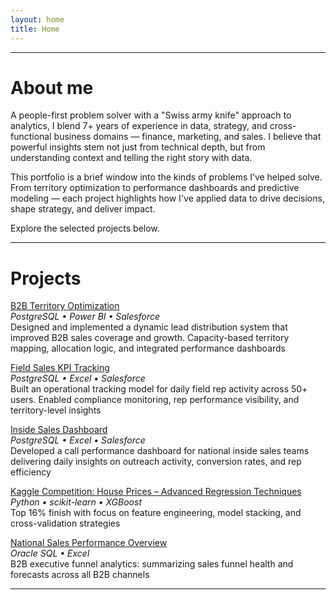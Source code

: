 ```yaml
---
layout: home
title: Home
---
```

<style>
body .wrapper {
  max-width: 900px;
  margin: 0 auto;
}
</style>
---

# About me

A people-first problem solver with a "Swiss army knife" approach to analytics, I blend 7+ years of experience in data, strategy, and cross-functional business domains — finance, marketing, and sales. I believe that powerful insights stem not just from technical depth, but from understanding context and telling the right story with data.

This portfolio is a brief window into the kinds of problems I’ve helped solve. From territory optimization to performance dashboards and predictive modeling — each project highlights how I've applied data to drive decisions, shape strategy, and deliver impact.

Explore the selected projects below.

---

# Projects

[B2B Territory Optimization](./B2B%20Territory%20Model/)<br>
_PostgreSQL • Power BI • Salesforce_ <br>
Designed and implemented a dynamic lead distribution system that improved B2B sales coverage and growth. Capacity-based territory mapping, allocation logic, and integrated performance dashboards

[Field Sales KPI Tracking](./Field%20Sales%20KPI%20Analysis/)<br>
_PostgreSQL • Excel • Salesforce_ <br>
Built an operational tracking model for daily field rep activity across 50+ users. Enabled compliance monitoring, rep performance visibility, and territory-level insights

[Inside Sales Dashboard](./Inside%20Sales%20KPI%20Dashboard/)<br>
_PostgreSQL • Excel • Salesforce_ <br>
Developed a call performance dashboard for national inside sales teams delivering daily insights on outreach activity, conversion rates, and rep efficiency

[Kaggle Competition: House Prices – Advanced Regression Techniques](./Kaggle%20Competition%20:%20House%20Prices%20–%20Advanced%20Regression%20Modeling/)<br>
_Python • scikit-learn • XGBoost_ <br>
Top 16% finish with focus on feature engineering, model stacking, and cross-validation strategies

[National Sales Performance Overview](./National%20Sales%20Performance%20Dashboard/)<br>
_Oracle SQL • Excel_ <br>
B2B executive funnel analytics: summarizing sales funnel health and forecasts across all B2B channels

---
